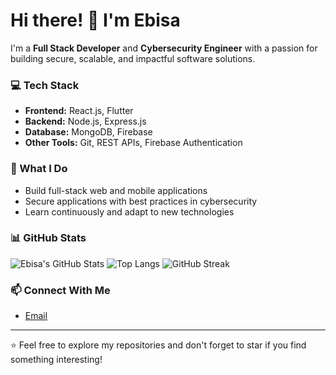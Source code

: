 # Hi there! 👋 I'm Ebisa

I'm a **Full Stack Developer** and **Cybersecurity Engineer** with a passion for building secure, scalable, and impactful software solutions.

### 💻 Tech Stack
- **Frontend:** React.js, Flutter
- **Backend:** Node.js, Express.js
- **Database:** MongoDB, Firebase 
- **Other Tools:** Git, REST APIs, Firebase Authentication

### 🚀 What I Do
- Build full-stack web and mobile applications
- Secure applications with best practices in cybersecurity
- Learn continuously and adapt to new technologies

### 📊 GitHub Stats
![Ebisa's GitHub Stats](https://github-readme-stats.vercel.app/api?username=Ebaisa&show_icons=true&theme=default)
![Top Langs](https://github-readme-stats.vercel.app/api/top-langs/?username=Ebaisa&layout=compact&theme=default)
![GitHub Streak](https://streak-stats.demolab.com/?user=Ebaisa&theme=default)

### 📫 Connect With Me
- [Email](mailto:ebisabette@gmail.com)

---

⭐️ Feel free to explore my repositories and don't forget to star if you find something interesting!
